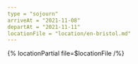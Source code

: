 ```yaml
---
type = "sojourn"
arriveAt = "2021-11-08"
departAt = "2021-11-11"
locationFile = "location/en-bristol.md"
---
```


{% locationPartial file=$locationFile /%} 
